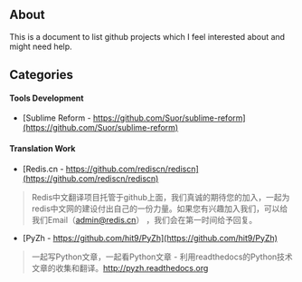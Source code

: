 ## About
This is a document to list github projects which I feel interested about and might need help.

## Categories

#### Tools Development
* [Sublime Reform - https://github.com/Suor/sublime-reform](https://github.com/Suor/sublime-reform)


#### Translation Work
* [Redis.cn - https://github.com/rediscn/rediscn](https://github.com/rediscn/rediscn)

> Redis中文翻译项目托管于github上面，我们真诚的期待您的加入，一起为redis中文网的建设付出自己的一份力量。如果您有兴趣加入我们，可以给我们Email（admin@redis.cn） ，我们会在第一时间给予回复。


* [PyZh - https://github.com/hit9/PyZh](https://github.com/hit9/PyZh)

> 一起写Python文章，一起看Python文章 - 利用readthedocs的Python技术文章的收集和翻译。http://pyzh.readthedocs.org
